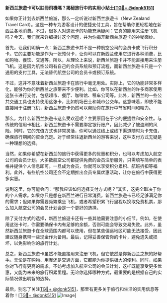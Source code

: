 **新西兰旅遊卡可以註冊飛機嗎？揭秘旅行中的实用小贴士[[TG💪+ @donk5151](https://t.me/s/donk5151)]**

如果你正计划去新西兰旅游，那么一定听说过新西兰旅遊卡（New Zealand Travel Card）。这是一种专为游客设计的便捷支付工具，旨在帮助你更轻松地在新西兰各地消费。不过，很多人对这张卡的功能充满疑问：它真的能用来注册飞机吗？今天，我们就来详细探讨这个问题，并为你揭开新西兰旅遊卡的神秘面纱。

首先，让我们明确一点：新西兰旅遊卡并不是一种航空公司的会员卡或飞行积分卡。它的主要功能是作为一张预付卡，让你可以在新西兰使用它进行各种消费，比如购物、餐饮、交通等。所以，从理论上来说，新西兰旅遊卡并不能直接用来注册飞机。这是因为航空公司有自己的会员系统和预订流程，而新西兰旅遊卡只是一个通用的支付工具，无法替代航空公司的会员卡或预订系统。

不过，这并不意味着新西兰旅遊卡在旅行中毫无用处。实际上，它的功能非常多样化，能够为你的新西兰之旅带来不少便利。比如，你可以在新西兰的许多商家使用这张卡进行支付，包括超市、餐厅、咖啡馆、租车公司等。此外，新西兰的一些公共交通工具也支持使用这张卡，比如机场巴士和城市公交车。这意味着，即使不能直接用于注册飞机，新西兰旅遊卡仍然可以帮助你在旅行中节省时间和精力。

那么，为什么新西兰旅遊卡这么受欢迎呢？主要原因在于它的便捷性和安全性。与传统的信用卡相比，新西兰旅遊卡不需要绑定银行账户，因此减少了被盗刷的风险。同时，它的充值方式也非常灵活，你可以通过线上或线下渠道随时为卡充值，确保旅行期间的资金充足。对于经常往返新西兰的游客来说，这种支付方式无疑是一种理想的选择。

当然，如果你希望在新西兰的旅行中获得更多的优惠和积分，也可以考虑加入航空公司的会员计划。大多数航空公司都提供免费的会员注册服务，只需填写简单的表格并提供个人信息即可。一旦成为会员，你就可以享受积分累积、航班折扣等福利。此外，有些航空公司还会不定期推出会员专属优惠活动，让你在旅行中获得更多实惠。

说到这里，你可能会问：“那我应该如何选择支付方式呢？”其实，这完全取决于你的个人需求。如果你只是想在新西兰进行日常消费，新西兰旅遊卡已经足够满足你的需求；但如果你需要频繁乘坐飞机，或者希望积累飞行里程以换取免费机票，那么加入航空公司的会员计划会是一个更好的选择。

除了支付方式的选择，新西兰旅遊卡还有一些其他需要注意的小细节。例如，在使用这张卡时，你需要确保卡内有足够的余额，否则可能会导致交易失败。此外，虽然新西兰旅遊卡在全球范围内都可以使用，但在某些偏远地区可能无法接受，因此建议随身携带一些现金作为备用。最后，记得妥善保管你的卡片，避免遗失或损坏，以免影响你的旅行计划。

总之，新西兰旅遊卡虽然不能直接用来注册飞机，但它依然是你新西兰之旅的好帮手。无论是在购物、用餐还是交通方面，它都能为你提供极大的便利。同时，如果你对飞行有更高的需求，不妨考虑加入航空公司的会员计划，这样既能享受更多优惠，又能为未来的旅行积累里程。无论你选择哪种方式，最重要的是根据自己的实际情况做出明智的选择。

最后，别忘了关注[TG💪+ @donk5151](https://t.me/s/donk5151)，那里有更多关于旅行和生活的实用信息等着你！[[TG💪+ @donk5151](https://t.me/s/donk5151) ![Image](https://i.postimg.cc/rwNCRYN7/Snipaste-2025-04-30-17-27-05.png)]
